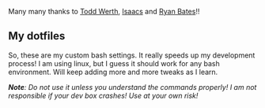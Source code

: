 Many many thanks to [Todd Werth](https://github.com/twerth/dotfiles "todd's dotfiles"), [Isaacs](https://github.com/isaacs/dotfiles "isaacs's dotfiles") and [Ryan Bates](https://github.com/ryanb/dotfiles "ryan's dotfiles")!!
## My dotfiles
So, these are my custom bash settings. It really speeds up my development process! I am using linux, but I guess it should work for any bash environment. Will keep adding more and more tweaks as I learn.

***Note**: Do not use it unless you understand the commands properly! I am not responsible if your dev box crashes! Use at your own risk!*
